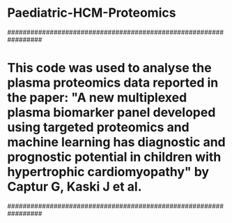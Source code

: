 # Paediatric-HCM-Proteomics
#################################################################

# This code was used to analyse the plasma proteomics data reported in the paper: "A new multiplexed plasma biomarker panel developed using targeted proteomics and machine learning has diagnostic and prognostic potential in children with hypertrophic cardiomyopathy" by Captur G, Kaski J et al.

#################################################################
